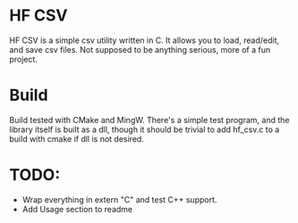 # HF CSV
HF CSV is a simple csv utility written in C. It allows you to load, read/edit, and save csv files. Not supposed to be anything serious, more of a fun project.

# Build
Build tested with CMake and MingW. There's a simple test program, and the library itself is built as a dll, though it should be trivial to add hf_csv.c to a build with cmake if dll is not desired.

# TODO:
- Wrap everything in extern "C" and test C++ support.
- Add Usage section to readme
